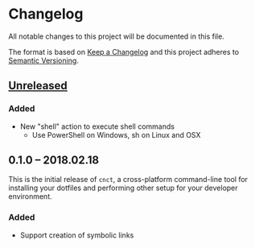 # Changelog

All notable changes to this project will be documented in this file.

The format is based on [Keep a Changelog](http://keepachangelog.com/en/1.0.0/)
and this project adheres to [Semantic Versioning](http://semver.org/spec/v2.0.0.html).

## [Unreleased]

### Added

  * New "shell" action to execute shell commands
    * Use PowerShell on Windows, sh on Linux and OSX

## 0.1.0 – 2018.02.18

This is the initial release of `cnct`, a cross-platform command-line tool for installing your dotfiles
and performing other setup for your developer environment.

### Added

  * Support creation of symbolic links

[Unreleased]: https://github.com/bgold09/cnct/compare/v0.1.0...HEAD